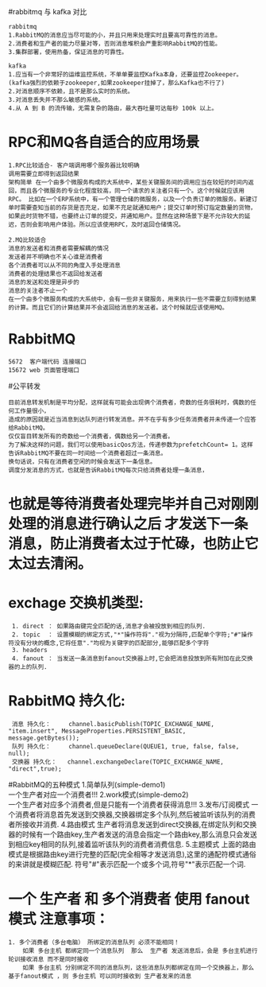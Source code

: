 
#rabbitmq 与 kafka 对比

    rabbitmq       
    1.RabbitMQ的消息应当尽可能的小，并且只用来处理实时且要高可靠性的消息。
    2.消费者和生产者的能力尽量对等，否则消息堆积会严重影响RabbitMQ的性能。
    3.集群部署，使用热备，保证消息的可靠性。
    
    kafka
    1.应当有一个非常好的运维监控系统，不单单要监控Kafka本身，还要监控Zookeeper。(kafka强烈的依赖于zookeeper,如果zookeeper挂掉了，那么Kafka也不行了)
    2.对消息顺序不依赖，且不是那么实时的系统。
    3.对消息丢失并不那么敏感的系统。
    4.从 A 到 B 的流传输，无需复杂的路由，最大吞吐量可达每秒 100k 以上。

# RPC和MQ各自适合的应用场景

    1.RPC比较适合- 客户端调用哪个服务器比较明确
    调用需要立即得到返回结果 
    架构简单 在一个由多个微服务构成的大系统中，某些关键服务间的调用应当在较短的时间内返回，而且各个微服务的专业化程度较高，同一个请求的关注者只有一个。这个时候就应该用RPC。 比如在一个ERP系统中，有一个管理仓储的微服务，以及一个负责订单的微服务。新建订单时需要查知当前的存货是否充足，如果不充足就通知用户；提交订单时预订指定数量的货物，如果此时货物不错，也要终止订单的提交，并通知用户。显然在这种场景下是不允许较大的延迟，否则会影响用户体验。所以应该使用RPC，及时返回仓储情况。

    2.MQ比较适合
    消息的发送者和消费者需要解耦的情况 
    发送者并不明确也不关心谁是消费者 
    各个消费者可以从不同的角度入手处理消息 
    消费者的处理结果也不返回给发送者 
    消息的发送和处理是异步的 
    消息的关注者不止一个 
    在一个由多个微服务构成的大系统中，会有一些非关键服务，用来执行一些不需要立刻得到结果的计算。而且它们的计算结果并不会返回给消息的发送者。这个时候就应该使用MQ。

# RabbitMQ 
    5672  客户端代码 连接端口
    15672 web 页面管理端口 
    
    
#公平转发
    
    目前消息转发机制是平均分配，这样就有可能会出现俩个消费者，奇数的任务很耗时，偶数的任何工作量很小，
    造成的原因就是近当消息到达队列进行转发消息。并不在乎有多少任务消费者并未传递一个应答给RabbitMQ。
    仅仅盲目转发所有的奇数给一个消费者，偶数给另一个消费者。
    为了解决这样的问题，我们可以使用basicQos方法，传递参数为prefetchCount= 1。这样告诉RabbitMQ不要在同一时间给一个消费者超过一条消息。
    换句话说，只有在消费者空闲的时候会发送下一条信息。
    调度分发消息的方式，也就是告诉RabbitMQ每次只给消费者处理一条消息， 
# **也就是等待消费者处理完毕并自己对刚刚处理的消息进行确认之后**  才发送下一条消息，防止消费者太过于忙碌，也防止它太过去清闲。


# exchage 交换机类型:
     1. direct ： 如果路由键完全匹配的话,消息才会被投放到相应的队列.
     2. topic  ： 设置模糊的绑定方式,"*"操作符将"."视为分隔符,匹配单个字符;"#"操作符没有分块的概念,它将任意"."均视为关键字的匹配部分,能够匹配多个字符
     3. headers 
     4. fanout ： 当发送一条消息到fanout交换器上时,它会把消息投放到所有附加在此交换器的上的队列.
# RabbitMQ 持久化:     
     消息 持久化：     channel.basicPublish(TOPIC_EXCHANGE_NAME, "item.insert", MessageProperties.PERSISTENT_BASIC, message.getBytes());
     队列 持久化：     channel.queueDeclare(QUEUE1, true, false, false, null);
     交换器 持久化：   channel.exchangeDeclare(TOPIC_EXCHANGE_NAME, "direct",true);
     
#RabbitMQ的五种模式
     1.简单队列(simple-demo1)   
     一个生产者对应一个消费者!!!
     2.work模式(simple-demo2)  
     一个生产者对应多个消费者,但是只能有一个消费者获得消息!!!
     3.发布/订阅模式
     一个消费者将消息首先发送到交换器,交换器绑定多个队列,然后被监听该队列的消费者所接收并消费.
     4.路由模式
     生产者将消息发送到direct交换器,在绑定队列和交换器的时候有一个路由key,生产者发送的消息会指定一个路由key,那么消息只会发送到相应key相同的队列,接着监听该队列的消费者消费信息.
     5.主题模式
     上面的路由模式是根据路由key进行完整的匹配(完全相等才发送消息),这里的通配符模式通俗的来讲就是模糊匹配.
     符号"#"表示匹配一个或多个词,符号"*"表示匹配一个词.
     
     
#  一个 生产者  和 多个消费者 使用  fanout 模式  注意事项：
    1. 多个消费者（多台电脑） 所绑定的消息队列 必须不能相同！  
        如果 多台主机 都绑定同一个消息队列  那么  生产者 发送消息后，会是 多台主机进行轮训接收消息 而不是同时接收
        如果 多台主机 分别绑定不同的消息队列，这些消息队列都绑定在同一个交换器上，那么 基于fanout模式 ，则 多台主机 可以同时接收到 生产者发来的消息 
     
     